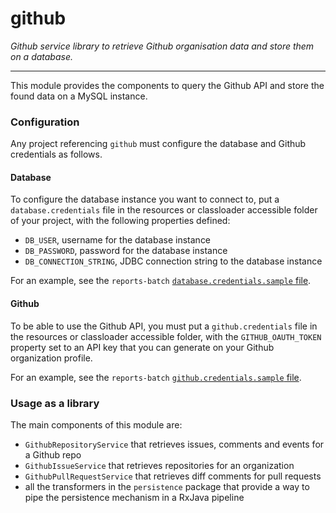 github
======

_Github service library to retrieve Github organisation data and store them on a database._

--------

This module provides the components to query the Github API and store the found data on a MySQL instance.

### Configuration

Any project referencing `github` must configure the database and Github credentials as follows.

#### Database

To configure the database instance you want to connect to, put a `database.credentials` file in the resources or classloader accessible folder of
your project, with the following properties defined:

* `DB_USER`, username for the database instance
* `DB_PASSWORD`, password for the database instance
* `DB_CONNECTION_STRING`, JDBC connection string to the database instance

For an example, see the `reports-batch` [`database.credentials.sample` file](../reports-batch/src/main/resources/database.credentials.sample).

#### Github

To be able to use the Github API, you must put a `github.credentials` file in the resources or classloader accessible folder, with the
`GITHUB_OAUTH_TOKEN` property set to an API key that you can generate on your Github organization profile.

For an example, see the `reports-batch` [`github.credentials.sample` file](../reports-batch/src/main/resources/github.credentials.sample).

### Usage as a library

The main components of this module are:

* `GithubRepositoryService` that retrieves issues, comments and events for a Github repo
* `GithubIssueService` that retrieves repositories for an organization
* `GithubPullRequestService` that retrieves diff comments for pull requests
* all the transformers in the `persistence` package that provide a way to pipe the persistence mechanism in a RxJava pipeline

